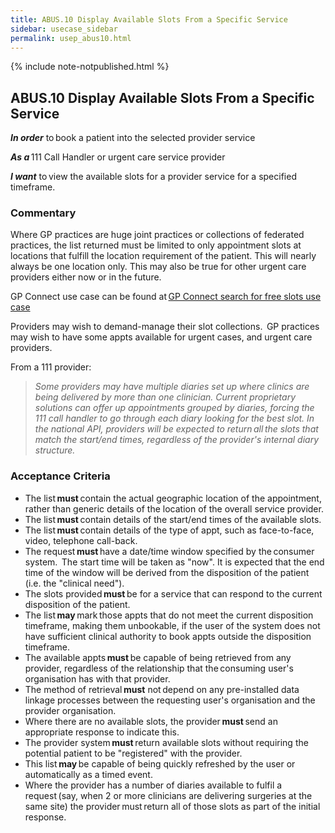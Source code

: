 ```yaml
---
title: ABUS.10 Display Available Slots From a Specific Service
sidebar: usecase_sidebar
permalink: usep_abus10.html
---
```

{% include note-notpublished.html %}

## ABUS.10 Display Available Slots From a Specific Service
**_In order_** to book a patient into the selected provider service 

**_As a_** 111 Call Handler or urgent care service provider 

**_I want_** to view the available slots for a provider service for a specified timeframe.

### Commentary 
Where GP practices are huge joint practices or collections of federated practices, the list returned must be limited to only appointment slots at locations that fulfill the location requirement of the patient. This will nearly always be one location only. This may also be true for other urgent care providers either now or in the future.

GP Connect use case can be found at <a href="https://nhsconnect.github.io/gpconnect/appointments_use_case_search_for_free_slots.html" target="_blank">GP Connect search for free slots use case</a>

Providers may wish to demand-manage their slot collections.  GP practices may wish to have some appts available for urgent cases, and urgent care providers. 

From a 111 provider:
>_Some providers may have multiple diaries set up where clinics are being delivered by more than one clinician.
>Current proprietary solutions can offer up appointments grouped by diaries, forcing the 111 call handler to go through each diary looking for the best slot. In the national API, providers will be expected to return all the slots that match the start/end times, regardless of the provider's internal diary structure._ 

### Acceptance Criteria 
* The list **must** contain the actual geographic location of the appointment, rather than generic details of the location of the overall service provider. 
* The list **must** contain details of the start/end times of the available slots. 
* The list **must** contain details of the type of appt, such as face-to-face, video, telephone call-back. 
* The request **must** have a date/time window specified by the consumer system.  The start time will be taken as "now". It is expected that the end time of the window will be derived from the disposition of the patient (i.e. the "clinical need").
* The slots provided **must** be for a service that can respond to the current disposition of the patient. 
* The list **may** mark those appts that do not meet the current disposition timeframe, making them unbookable, if the user of the system does not have sufficient clinical authority to book appts outside the disposition timeframe. 
* The available appts **must** be capable of being retrieved from any provider, regardless of the relationship that the consuming user's organisation has with that provider. 
* The method of retrieval **must** not depend on any pre-installed data linkage processes between the requesting user's organisation and the provider organisation. 
* Where there are no available slots, the provider **must** send an appropriate response to indicate this. 
* The provider system **must** return available slots without requiring the potential patient to be "registered" with the provider. 
* This list **may** be capable of being quickly refreshed by the user or automatically as a timed event. 
* Where the provider has a number of diaries available to fulfil a request (say, when 2 or more clinicians are delivering surgeries at the same site) the provider must return all of those slots as part of the initial response. 
